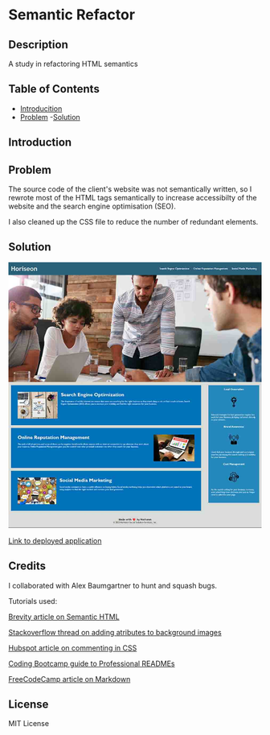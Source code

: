 # Semantic Refactor

## Description

A study in refactoring HTML semantics

## Table of Contents

- [Introducition](#introduction)
- [Problem](#problem)
-[Solution](#solution)

## Introduction


## Problem

The source code of the client's website was not semantically written, so I rewrote most of the HTML tags semantically to increase accessibilty of the website and the search engine optimisation (SEO).

I also cleaned up the CSS file to reduce the number of redundant elements.



## Solution

![Screenshot of end webpage after refactoring](assets/images/screenshot.jpg)

[Link to deployed application](https://ktetsuyama.github.io/semantic-refactor/)

## Credits

I collaborated with Alex Baumgartner to hunt and squash bugs.

Tutorials used:

[Brevity article on Semantic HTML](https://seekbrevity.com/semantic-markup-important-web-design/#:~:text=Semantic%20markup%20is%20a%20way,content%20rather%20than%20its%20appearance.&text=Writing%20semantic%20markup%20means%20understanding,and%20machines%20will%20read%20it)

[Stackoverflow thread on adding atributes to background images](https://stackoverflow.com/questions/4216035/css-background-image-alt-attribute)

[Hubspot article on commenting in CSS](https://blog.hubspot.com/website/comment-out-in-css#:~:text=To%20comment%20in%20CSS%2C%20simply,rendered%20on%20the%20front%20end.&text=Comments%20in%20CSS%20are%20ignored,rendered%20on%20the%20front%20end.)

[Coding Bootcamp guide to Professional READMEs](https://coding-boot-camp.github.io/full-stack/github/professional-readme-guide)

[FreeCodeCamp article on Markdown](https://www.freecodecamp.org/news/markdown-cheatsheet/)

## License

MIT License
